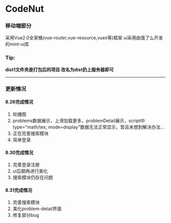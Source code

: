 # CodeNut
### 移动端部分
采用Vue2.0全家桶(vue-router,vue-resource,vuex等)框架
ui采用由饿了么开发的mint-ui库

### Tip:
<strong>dist1文件夹是打包后的项目 改名为dist扔上服务器即可</strong>


----------


### 更新情况

#### 8.26完成情况
1. 轮播图
2. problems数据展示，上滑加载更多，problemDetail展示，script中
type="math/tex; mode=display"数据无法正常显示，暂且未想到解决办法...
3. 正在完善搜索模块
4. 简单登录

#### 8.30完成情况
1. 完善登录注册
2. ui后期再进行美化
3. 搜索模块仍存在问题

#### 8.31完成情况
1. 完善搜索模块
2. 美化problem-detail界面
3. 修复部分bug